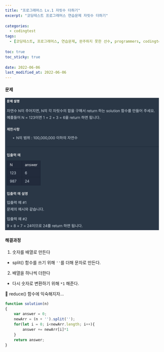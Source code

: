 ```yaml
---
title: "프로그래머스 Lv.1 자릿수 더하기"
excerpt: "코딩테스트 프로그래머스 연습문제 자릿수 더하기"

categories:
  - codingtest
tags:
  - [코딩테스트, 프로그래머스, 연습문제, 완주하지 못한 선수, programmers, codingtest, 코딩테스트 연습]

toc: true
toc_sticky: true
 
date: 2022-06-06
last_modified_at: 2022-06-06
---
```


#### 문제
![15](/assets/images/15.png)

#### 해결과정
1. 숫자를 배열로 만든다
  * split() 함수를 쓰기 위해 `''`를 더해 문자로 만든다.
2. 배열을 하나씩 더한다
  * 다시 숫자로 변환하기 위해 `*1` 해준다.

:pushpin: reduce() 함수에 익숙해지자...

```javascript
function solution(n)
{
    var answer = 0;
    newArr = (n + '').split('');
    for(let i = 0; i<newArr.length; i++){
        answer += newArr[i]*1
    }
    return answer;
}
```
